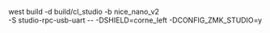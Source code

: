 west build -d build/cl_studio -b nice_nano_v2 \
-S studio-rpc-usb-uart -- -DSHIELD=corne_left -DCONFIG_ZMK_STUDIO=y
